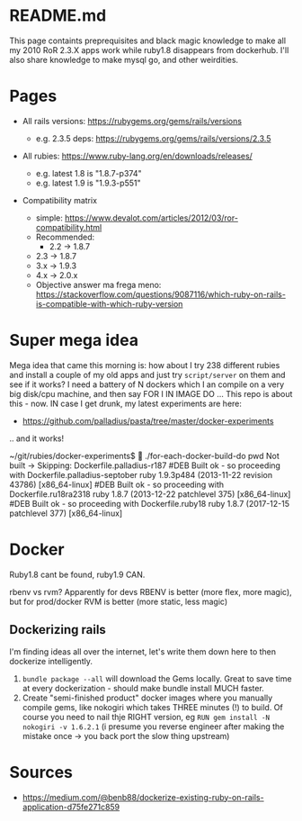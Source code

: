 README.md
=========

This page containts preprequisites and black magic knowledge to make all my 2010 RoR 2.3.X apps work
while ruby1.8 disappears from dockerhub.
I'll also share knowledge to make  mysql go, and other weirdities.

# Pages

*  All rails versions: https://rubygems.org/gems/rails/versions
   * e.g. 2.3.5 deps: https://rubygems.org/gems/rails/versions/2.3.5
*  All rubies: https://www.ruby-lang.org/en/downloads/releases/
   * e.g. latest 1.8 is "1.8.7-p374"
   * e.g. latest 1.9 is "1.9.3-p551"

*  Compatibility matrix
   * simple: https://www.devalot.com/articles/2012/03/ror-compatibility.html
   * Recommended:
     * 2.2 -> 1.8.7
    * 2.3 -> 1.8.7
    * 3.x -> 1.9.3
    * 4.x -> 2.0.x
   * Objective answer ma frega meno: https://stackoverflow.com/questions/9087116/which-ruby-on-rails-is-compatible-with-which-ruby-version

# Super mega idea

Mega idea that came this morning is: how about I try 238 different rubies and install a couple of my old apps and just try `script/server`
on them and see if it works? I need a battery of N dockers which I an compile on a very big disk/cpu machine, and then say FOR I IN IMAGE DO ...
This repo is about this - now. IN case I get drunk, my latest experiments are here:

* https://github.com/palladius/pasta/tree/master/docker-experiments 

.. and it works!

   ~/git/rubies/docker-experiments$ 🐸  ./for-each-docker-build-do pwd
   Not built -> Skipping: Dockerfile.palladius-r187
   #DEB Built ok - so proceeding with Dockerfile.palladius-septober
   ruby 1.9.3p484 (2013-11-22 revision 43786) [x86_64-linux]
   #DEB Built ok - so proceeding with Dockerfile.ru18ra2318
   ruby 1.8.7 (2013-12-22 patchlevel 375) [x86_64-linux]
   #DEB Built ok - so proceeding with Dockerfile.ruby18
   ruby 1.8.7 (2017-12-15 patchlevel 377) [x86_64-linux]

# Docker

Ruby1.8 cant be found, ruby1.9 CAN.

rbenv vs rvm? Apparently for devs RBENV is better (more flex, more magic), but for prod/docker RVM is better (more static, less magic)

## Dockerizing rails

I'm finding ideas all over the internet, let's write them down here to then dockerize intelligently.

1. `bundle package --all` will download the Gems locally. Great to save time at every dockerization - should make bundle install MUCH faster.
2. Create "semi-finished product" docker images where you manually compile gems, like nokogiri which takes THREE minutes (!) to build. Of course you need to nail thje RIGHT version, eg `RUN gem install -N nokogiri -v 1.6.2.1` (i presume you reverse engineer after making the mistake once -> you back port the slow thing upstream)



# Sources

* https://medium.com/@benb88/dockerize-existing-ruby-on-rails-application-d75fe271c859